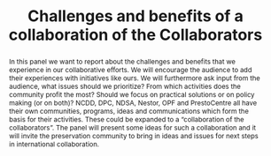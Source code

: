 ---
abstract: 'In this panel we want to report about the challenges and

  benefits that we experience in our collaborative efforts. We will

  encourage the audience to add their experiences with initiatives

  like ours. We will furthermore ask input from the audience,

  what issues should we prioritize? From which activities does

  the community profit the most? Should we focus on practical

  solutions or on policy making (or on both)? NCDD, DPC,

  NDSA, Nestor, OPF and PrestoCentre all have their own

  communities, programs, ideas and communications which form

  the basis for their activities. These could be expanded to a

  “collaboration of the collaborators”. The panel will present

  some ideas for such a collaboration and it will invite the

  preservation community to bring in ideas and issues for next

  steps in international collaboration.'
creators:
- William Kilbride
- Marcel Ras
- Joachim Jung
- Sabine Schrimpf
date: null
document_url: https://services.phaidra.univie.ac.at/api/object/o:502814/download
grand_parent: iPRES
institutions: []
keywords: []
landing_page_url: https://phaidra.univie.ac.at/o:502814
language: eng
layout: publication
license: CC BY-NC-SA 3.0 AT
notes_url: null
parent: iPRES 2016
publication_type: panel
size: 105033
slides_url: null
source_name: iPRES
stream_url: null
title: Challenges and benefits of a collaboration of the Collaborators
year: 2016
---